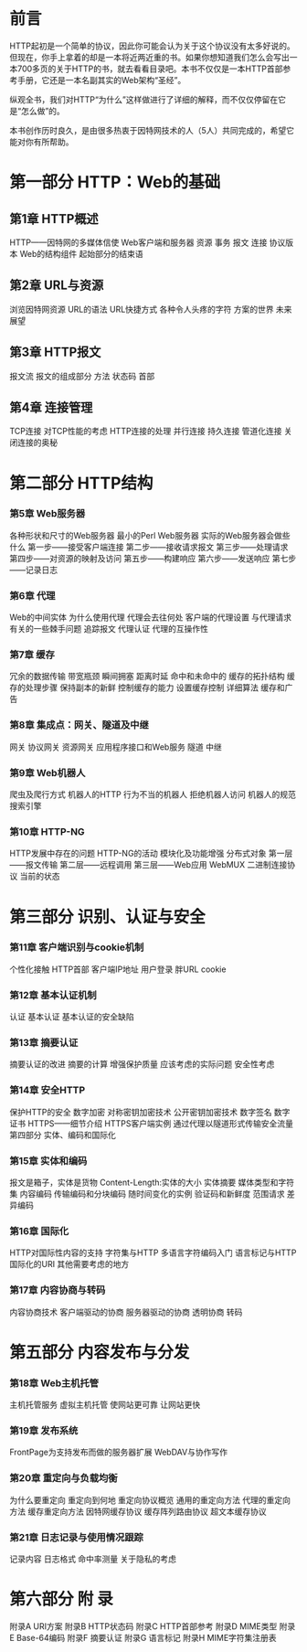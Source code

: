 

# 前言

HTTP起初是一个简单的协议，因此你可能会认为关于这个协议没有太多好说的。但现在，你手上拿着的却是一本将近两近重的书。如果你想知道我们怎么会写出一本700多页的关于HTTP的书，就去看看目录吧。本书不仅仅是一本HTTP首部参考手册，它还是一本名副其实的Web架构“圣经”。

纵观全书，我们对HTTP“为什么”这样做进行了详细的解释，而不仅仅停留在它是“怎么做”的。

本书创作历时良久，是由很多热衷于因特网技术的人（5人）共同完成的，希望它能对你有所帮助。

# 第一部分 HTTP：Web的基础

## 第1章 HTTP概述

HTTP——因特网的多媒体信使
Web客户端和服务器
资源
事务
报文
连接
协议版本
Web的结构组件
起始部分的结束语

## 第2章 URL与资源

浏览因特网资源
URL的语法
URL快捷方式
各种令人头疼的字符
方案的世界
未来展望

## 第3章 HTTP报文

报文流
报文的组成部分
方法
状态码
首部

## 第4章 连接管理

TCP连接
对TCP性能的考虑
HTTP连接的处理
并行连接
持久连接
管道化连接
关闭连接的奥秘

# 第二部分 HTTP结构

### 第5章 Web服务器

各种形状和尺寸的Web服务器
最小的Perl Web服务器
实际的Web服务器会做些什么
第一步——接受客户端连接
第二步——接收请求报文
第三步——处理请求
第四步——对资源的映射及访问
第五步——构建响应
第六步——发送响应
第七步——记录日志

### 第6章 代理

Web的中间实体
为什么使用代理
代理会去往何处
客户端的代理设置
与代理请求有关的一些棘手问题
追踪报文
代理认证
代理的互操作性

### 第7章 缓存

冗余的数据传输
带宽瓶颈
瞬间拥塞
距离时延
命中和未命中的
缓存的拓扑结构
缓存的处理步骤
保持副本的新鲜
控制缓存的能力
设置缓存控制
详细算法
缓存和广告

### 第8章 集成点：网关、隧道及中继

网关
协议网关
资源网关
应用程序接口和Web服务
隧道
中继

### 第9章 Web机器人

爬虫及爬行方式
机器人的HTTP
行为不当的机器人
拒绝机器人访问
机器人的规范
搜索引擎

### 第10章 HTTP-NG

HTTP发展中存在的问题
HTTP-NG的活动
模块化及功能增强
分布式对象
第一层——报文传输
第二层——远程调用
第三层——Web应用
WebMUX
二进制连接协议
当前的状态

# 第三部分 识别、认证与安全

### 第11章 客户端识别与cookie机制

个性化接触
HTTP首部
客户端IP地址
用户登录
胖URL
cookie

### 第12章 基本认证机制

认证
基本认证
基本认证的安全缺陷

### 第13章 摘要认证

摘要认证的改进
摘要的计算
增强保护质量
应该考虑的实际问题
安全性考虑

### 第14章 安全HTTP

保护HTTP的安全
数字加密
对称密钥加密技术
公开密钥加密技术
数字签名
数字证书
HTTPS——细节介绍
HTTPS客户端实例
通过代理以隧道形式传输安全流量
第四部分 实体、编码和国际化

### 第15章 实体和编码

报文是箱子，实体是货物
Content-Length:实体的大小
实体摘要
媒体类型和字符集
内容编码
传输编码和分块编码
随时间变化的实例
验证码和新鲜度
范围请求
差异编码

### 第16章 国际化

HTTP对国际性内容的支持
字符集与HTTP
多语言字符编码入门
语言标记与HTTP
国际化的URI
其他需要考虑的地方

### 第17章 内容协商与转码

内容协商技术
客户端驱动的协商
服务器驱动的协商
透明协商
转码

# 第五部分 内容发布与分发

### 第18章 Web主机托管

主机托管服务
虚拟主机托管
使网站更可靠
让网站更快

### 第19章 发布系统

FrontPage为支持发布而做的服务器扩展
WebDAV与协作写作

### 第20章 重定向与负载均衡

为什么要重定向
重定向到何地
重定向协议概览
通用的重定向方法
代理的重定向方法
缓存重定向方法
因特网缓存协议
缓存阵列路由协议
超文本缓存协议

### 第21章 日志记录与使用情况跟踪

记录内容
日志格式
命中率测量
关于隐私的考虑

# 第六部分 附 录

附录A URI方案
附录B HTTP状态码
附录C HTTP首部参考
附录D MIME类型
附录E Base-64编码
附录F 摘要认证
附录G 语言标记
附录H MIME字符集注册表